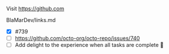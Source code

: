 Visit https://github.com

BlaMarDev/links.md

- [x] #739
- [ ] https://github.com/octo-org/octo-repo/issues/740
- [ ] Add delight to the experience when all tasks are complete :tada:
